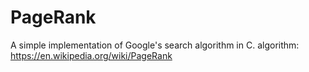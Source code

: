 # PageRank
A simple implementation of Google's search algorithm in C.
algorithm: https://en.wikipedia.org/wiki/PageRank
